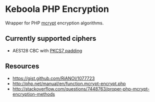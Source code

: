 # Keboola PHP Encryption

Wrapper for PHP [mcrypt](http://php.net/manual/en/book.mcrypt.php) encryption algorithms.

## Currently supported ciphers
 * AES128 CBC with [PKCS7 padding](http://en.wikipedia.org/wiki/Padding_(cryptography)#PKCS7)


## Resources
 * https://gist.github.com/RiANOl/1077723
 * http://php.net/manual/en/function.mcrypt-encrypt.php
 * http://stackoverflow.com/questions/7448763/proper-php-mcrypt-encryption-methods